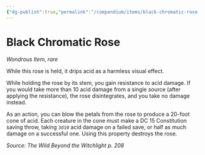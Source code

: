 ```yaml
---
{"dg-publish":true,"permalink":"/compendium/items/black-chromatic-rose-wbtw/","tags":["compendium/src/5e/wbtw","item/rarity/rare","item/wondrous"]}
---
```


# Black Chromatic Rose
*Wondrous Item, rare*  


While this rose is held, it drips acid as a harmless visual effect.

While holding the rose by its stem, you gain resistance to acid damage. If you would take more than 10 acid damage from a single source (after applying the resistance), the rose disintegrates, and you take no damage instead.

As an action, you can blow the petals from the rose to produce a 20-foot cone of acid. Each creature in the cone must make a DC 15 Constitution saving throw, taking `3d10` acid damage on a failed save, or half as much damage on a successful one. Using this property destroys the rose.

*Source: The Wild Beyond the Witchlight p. 208*